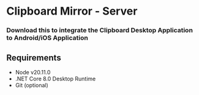 # Clipboard Mirror - Server
### Download this to integrate the Clipboard Desktop Application to Android/iOS Application

## Requirements
- Node v20.11.0
- .NET Core 8.0 Desktop Runtime
- Git (optional)
  
